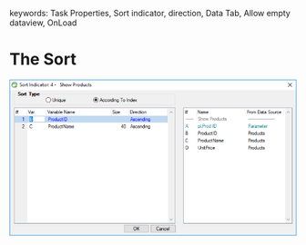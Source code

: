 ﻿keywords: Task Properties, Sort indicator, direction, Data Tab, Allow empty dataview, OnLoad

# The Sort  

![](2018-01-08_17h00_52.png)
